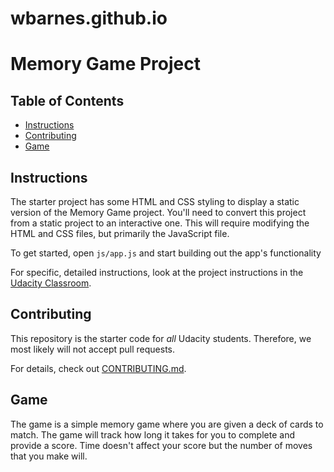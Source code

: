 # wbarnes.github.io
# Memory Game Project

## Table of Contents

* [Instructions](#instructions)
* [Contributing](#contributing)
* [Game](#game)

## Instructions

The starter project has some HTML and CSS styling to display a static version of the Memory Game project. You'll need to convert this project from a static project to an interactive one. This will require modifying the HTML and CSS files, but primarily the JavaScript file.

To get started, open `js/app.js` and start building out the app's functionality

For specific, detailed instructions, look at the project instructions in the [Udacity Classroom](https://classroom.udacity.com/me).

## Contributing

This repository is the starter code for _all_ Udacity students. Therefore, we most likely will not accept pull requests.

For details, check out [CONTRIBUTING.md](CONTRIBUTING.md).

## Game

The game is a simple memory game where you are given a deck of cards to match. The game will track how long it takes for you to complete and provide a score.
Time doesn't affect your score but the number of moves that you make will.
